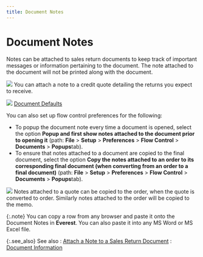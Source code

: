 ```yaml
---
title: Document Notes
---
```


# Document Notes


Notes can be attached to sales return documents to keep track of important  messages or information pertaining to the document. The note attached  to the document will not be printed along with the document.


![]({{site.sp_baseurl}}/img/example.gif) You can attach a note  to a credit quote detailing the returns you expect to receive.


![]({{site.sp_baseurl}}/img/lens.gif) [Document  Defaults]({{site.bp_chm}}/flow-ctrl/defs/document_defaults.html)


You can also set up flow control preferences for the following:

- To popup  the document note every time a document is opened, select the option **Popup and first show notes attached to the 
 document prior to opening it** (path: **File**  > **Setup** > **Preferences**  > **Flow Control** > **Documents**  > **Popups**tab).
- To ensure that  notes attached to a document are copied to the final document, select  the option **Copy the notes attached to 
 an order to its corresponding final document (when converting from an 
 order to a final document)** (path: **File**  > **Setup** > **Preferences**  > **Flow Control** > **Documents**  > **Popups**tab).



![]({{site.sp_baseurl}}/img/example.gif) Notes  attached to a quote can be copied to the order, when the quote is converted  to order. Similarly notes attached to the order will be copied to the  memo.


{:.note}
You can copy a row from any browser and paste  it onto the Document Notes in **Everest**.  You can also paste it into any MS Word or MS Excel file.


{:.see_also}
See also
: [Attach  a Note to a Sales Return Document]({{site.sp_baseurl}}/misc/attach_a_note_to_a_sales_return_document_document_notes_sales_return_content.html)
: [Document  Information]({{site.sp_baseurl}}/sales-ret-docs/sales-ret-doc/contents/doc-info/document_information_sales_return_document_content.html)
